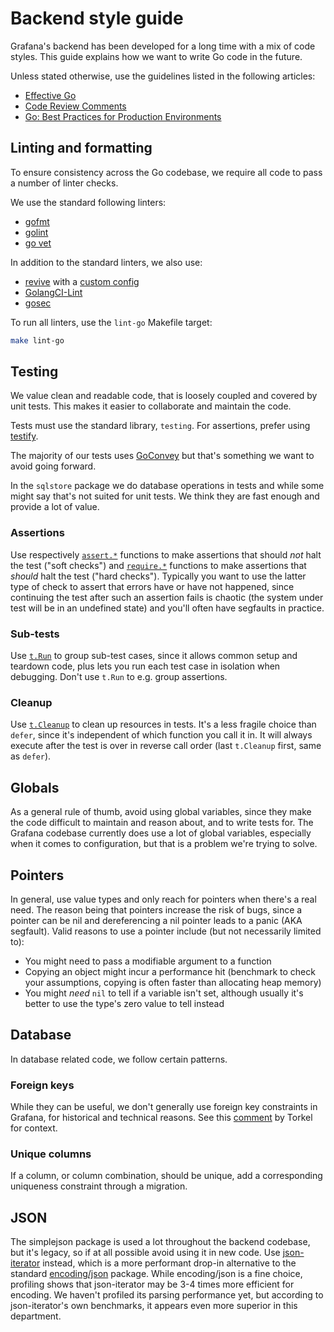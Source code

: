 # Backend style guide

Grafana's backend has been developed for a long time with a mix of code styles. This guide explains how we want to write Go code in the future.

Unless stated otherwise, use the guidelines listed in the following articles:

- [Effective Go](https://golang.org/doc/effective_go.html)
- [Code Review Comments](https://github.com/golang/go/wiki/CodeReviewComments)
- [Go: Best Practices for Production Environments](http://peter.bourgon.org/go-in-production/#formatting-and-style)

## Linting and formatting

To ensure consistency across the Go codebase, we require all code to pass a number of linter checks.

We use the standard following linters:

- [gofmt](https://golang.org/cmd/gofmt/)
- [golint](https://github.com/golang/lint)
- [go vet](https://golang.org/cmd/vet/)

In addition to the standard linters, we also use:

- [revive](https://revive.run/) with a [custom config](https://github.com/grafana/grafana/blob/master/conf/revive.toml)
- [GolangCI-Lint](https://github.com/golangci/golangci-lint)
- [gosec](https://github.com/securego/gosec)

To run all linters, use the `lint-go` Makefile target:

```bash
make lint-go
```

## Testing

We value clean and readable code, that is loosely coupled and covered by unit tests. This makes it easier to collaborate and maintain the code.

Tests must use the standard library, `testing`. For assertions, prefer using [testify](https://github.com/stretchr/testify).

The majority of our tests uses [GoConvey](http://goconvey.co/) but that's something we want to avoid going forward.

In the `sqlstore` package we do database operations in tests and while some might say that's not suited for unit tests. We think they are fast enough and provide a lot of value.

### Assertions

Use respectively [`assert.*`](https://github.com/stretchr/testify#assert-package) functions to make assertions that 
should _not_ halt the test ("soft checks") and [`require.*`](https://github.com/stretchr/testify#require-package) 
functions to make assertions that _should_ halt the test ("hard checks"). Typically you want to use the latter type of
check to assert that errors have or have not happened, since continuing the test after such an assertion fails is
chaotic (the system under test will be in an undefined state) and you'll often have segfaults in practice.

### Sub-tests

Use [`t.Run`](https://golang.org/pkg/testing/#T.Run) to group sub-test cases, since it allows common setup and teardown
code, plus lets you run each test case in isolation when debugging. Don't use `t.Run` to e.g. group assertions.

### Cleanup

Use [`t.Cleanup`](https://golang.org/pkg/testing/#T.Cleanup) to clean up resources in tests. It's a less fragile choice than `defer`, since it's independent of which
function you call it in. It will always execute after the test is over in reverse call order (last `t.Cleanup` first, same as `defer`).

## Globals

As a general rule of thumb, avoid using global variables, since they make the code difficult to maintain and reason
about, and to write tests for. The Grafana codebase currently does use a lot of global variables, especially when
it comes to configuration, but that is a problem we're trying to solve.

## Pointers

In general, use value types and only reach for pointers when there's a real need. The reason being that pointers
increase the risk of bugs, since a pointer can be nil and dereferencing a nil pointer leads to a panic (AKA segfault).
Valid reasons to use a pointer include (but not necessarily limited to):

* You might need to pass a modifiable argument to a function
* Copying an object might incur a performance hit (benchmark to check your assumptions, copying is often faster than
  allocating heap memory)
* You might *need* `nil` to tell if a variable isn't set, although usually it's better to use the type's zero
  value to tell instead

## Database

In database related code, we follow certain patterns.

### Foreign keys

While they can be useful, we don't generally use foreign key constraints in Grafana, for historical and
technical reasons. See this [comment](https://github.com/grafana/grafana/issues/3269#issuecomment-383328548) by Torkel 
for context.

### Unique columns

If a column, or column combination, should be unique, add a corresponding uniqueness constraint through a migration.

## JSON

The simplejson package is used a lot throughout the backend codebase, but it's legacy, so if at all possible
avoid using it in new code. Use [json-iterator](https://github.com/json-iterator/go) instead, which is a more performant 
drop-in alternative to the standard [encoding/json](https://golang.org/pkg/encoding/json/) package. While encoding/json
is a fine choice, profiling shows that json-iterator may be 3-4 times more efficient for encoding. We haven't profiled
its parsing performance yet, but according to json-iterator's own benchmarks, it appears even more superior in this
department.
